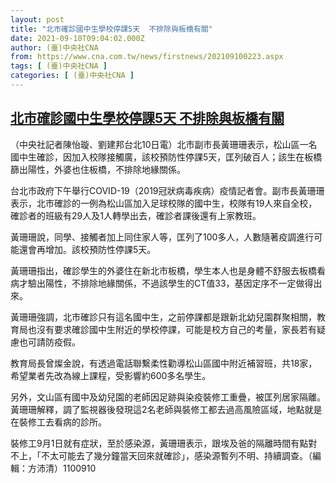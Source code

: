 ```yaml
---
layout: post
title: "北市確診國中生學校停課5天  不排除與板橋有關"
date: 2021-09-10T09:04:02.000Z
author: (臺)中央社CNA
from: https://www.cna.com.tw/news/firstnews/202109100223.aspx
tags: [ (臺)中央社CNA ]
categories: [ (臺)中央社CNA ]
---
```

<!--1631264642000-->
[北市確診國中生學校停課5天  不排除與板橋有關](https://www.cna.com.tw/news/firstnews/202109100223.aspx)
------

<div>
<div></div><div class="paragraph"><p>（中央社記者陳怡璇、劉建邦台北10日電）北市副市長黃珊珊表示，松山區一名國中生確診，因加入校隊接觸廣，該校預防性停課5天，匡列破百人；該生在板橋篩出陽性，外婆也住板橋，不排除地緣關係。</p><p>台北市政府下午舉行COVID-19（2019冠狀病毒疾病）疫情記者會。副市長黃珊珊表示，北市確診的一例為松山區加入足球校隊的國中生，校隊有19人來自全校，確診者的班級有29人及1人轉學出去，確診者課後還有上家教班。</p><p>黃珊珊說，同學、接觸者加上同住家人等，匡列了100多人，人數隨著疫調進行可能還會再增加。該校預防性停課5天。</p><p>黃珊珊指出，確診學生的外婆住在新北市板橋，學生本人也是身體不舒服去板橋看病才驗出陽性，不排除地緣關係，不過該學生的CT值33，基因定序不一定做得出來。</p><p>黃珊珊強調，北市確診只有這名國中生，之前停課都是跟新北幼兒園群聚相關，教育局也沒有要求確診國中生附近的學校停課，可能是校方自己的考量，家長若有疑慮也可請防疫假。</p><p>教育局長曾燦金說，有透過電話聯繫柔性勸導松山區國中附近補習班，共18家，希望業者先改為線上課程，受影響約600多名學生。</p><p>另外，文山區有國中及幼兒園的老師因足跡與染疫裝修工重疊，被匡列居家隔離。黃珊珊解釋，調了監視器後發現這2名老師與裝修工都去過高風險區域，地點就是在裝修工去看病的診所。</p><p>裝修工9月1日就有症狀，至於感染源，黃珊珊表示，跟埃及爸的隔離時間有點對不上，「不太可能去了幾分鐘當天回來就確診」，感染源暫列不明、持續調查。（編輯：方沛清）1100910</p></div>
</div>
